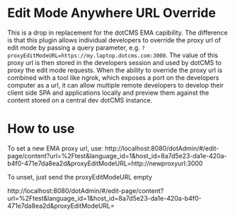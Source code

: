# Edit Mode Anywhere URL Override
This is a drop in replacement for the dotCMS EMA capibility.  The difference is that this plugin allows individual developers to override the proxy url of edit mode by passing a query parameter, e.g. `?proxyEditModeURL=https://my.laptop.dotcms.com:3000`.  The value of this proxy url is then stored in the developers session and used by dotCMS to proxy the edit mode requests.  When the ability to override the proxy url is combined with a tool like ngrok, which exposes a port on the developers computer as a url, it can allow multiple remote developers to develop their client side SPA and applications locally and preview them against the content stored on a central dev dotCMS instance.



# How to use

To set a new EMA proxy url, use:
http://localhost:8080/dotAdmin/#/edit-page/content?url=%2Ftest&language_id=1&host_id=8a7d5e23-da1e-420a-b4f0-471e7da8ea2d&proxyEditModeURL=http://newproxyurl:3000

To unset, just send the proxyEditModeURL empty

http://localhost:8080/dotAdmin/#/edit-page/content?url=%2Ftest&language_id=1&host_id=8a7d5e23-da1e-420a-b4f0-471e7da8ea2d&proxyEditModeURL=
